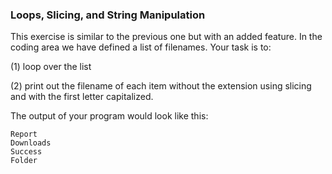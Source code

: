 ### Loops, Slicing, and String Manipulation
This exercise is similar to the previous one but with an added feature. In the coding area we have defined a list of filenames. Your task is to:

(1) loop over the list

(2) print out the filename of each item without the extension using slicing and with the first letter capitalized.

The output of your program would look like this:
```
Report
Downloads
Success
Folder
```